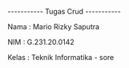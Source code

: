----------- Tugas Crud -----------

Nama : Mario Rizky Saputra

NIM : G.231.20.0142

Kelas : Teknik Informatika - sore

